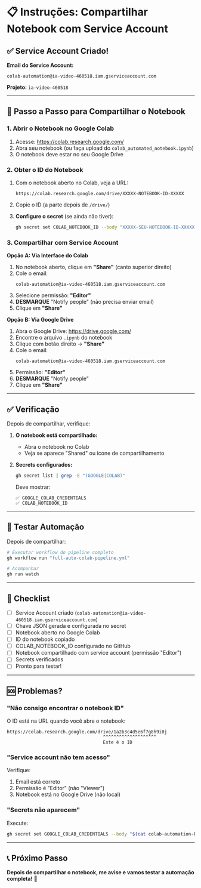 # 📋 Instruções: Compartilhar Notebook com Service Account

## ✅ Service Account Criado!

**Email do Service Account:**
```
colab-automation@ia-video-460518.iam.gserviceaccount.com
```

**Projeto:** `ia-video-460518`

---

## 🎯 Passo a Passo para Compartilhar o Notebook

### **1. Abrir o Notebook no Google Colab**

1. Acesse: https://colab.research.google.com/
2. Abra seu notebook (ou faça upload do `colab_automated_notebook.ipynb`)
3. O notebook deve estar no seu Google Drive

### **2. Obter o ID do Notebook**

1. Com o notebook aberto no Colab, veja a URL:
   ```
   https://colab.research.google.com/drive/XXXXX-NOTEBOOK-ID-XXXXX
   ```

2. Copie o ID (a parte depois de `/drive/`)

3. **Configure o secret** (se ainda não tiver):
   ```bash
   gh secret set COLAB_NOTEBOOK_ID --body "XXXXX-SEU-NOTEBOOK-ID-XXXXX"
   ```

### **3. Compartilhar com Service Account**

**Opção A: Via Interface do Colab**

1. No notebook aberto, clique em **"Share"** (canto superior direito)
2. Cole o email:
   ```
   colab-automation@ia-video-460518.iam.gserviceaccount.com
   ```
3. Selecione permissão: **"Editor"**
4. **DESMARQUE** "Notify people" (não precisa enviar email)
5. Clique em **"Share"**

**Opção B: Via Google Drive**

1. Abra o Google Drive: https://drive.google.com/
2. Encontre o arquivo `.ipynb` do notebook
3. Clique com botão direito → **"Share"**
4. Cole o email:
   ```
   colab-automation@ia-video-460518.iam.gserviceaccount.com
   ```
5. Permissão: **"Editor"**
6. **DESMARQUE** "Notify people"
7. Clique em **"Share"**

---

## ✅ Verificação

Depois de compartilhar, verifique:

1. **O notebook está compartilhado:**
   - Abra o notebook no Colab
   - Veja se aparece "Shared" ou ícone de compartilhamento

2. **Secrets configurados:**
   ```bash
   gh secret list | grep -E "(GOOGLE|COLAB)"
   ```
   
   Deve mostrar:
   ```
   ✅ GOOGLE_COLAB_CREDENTIALS
   ✅ COLAB_NOTEBOOK_ID
   ```

---

## 🚀 Testar Automação

Depois de compartilhar:

```bash
# Executar workflow do pipeline completo
gh workflow run "full-auto-colab-pipeline.yml"

# Acompanhar
gh run watch
```

---

## 📝 Checklist

- [ ] Service Account criado (`colab-automation@ia-video-460518.iam.gserviceaccount.com`)
- [ ] Chave JSON gerada e configurada no secret
- [ ] Notebook aberto no Google Colab
- [ ] ID do notebook copiado
- [ ] COLAB_NOTEBOOK_ID configurado no GitHub
- [ ] Notebook compartilhado com service account (permissão "Editor")
- [ ] Secrets verificados
- [ ] Pronto para testar!

---

## 🆘 Problemas?

### **"Não consigo encontrar o notebook ID"**

O ID está na URL quando você abre o notebook:
```
https://colab.research.google.com/drive/1a2b3c4d5e6f7g8h9i0j
                                    ^^^^^^^^^^^^^^^^^^^^
                                    Este é o ID
```

### **"Service account não tem acesso"**

Verifique:
1. Email está correto
2. Permissão é "Editor" (não "Viewer")
3. Notebook está no Google Drive (não local)

### **"Secrets não aparecem"**

Execute:
```bash
gh secret set GOOGLE_COLAB_CREDENTIALS --body "$(cat colab-automation-key-base64.txt)"
```

---

## 📞 Próximo Passo

**Depois de compartilhar o notebook, me avise e vamos testar a automação completa!** 🚀
